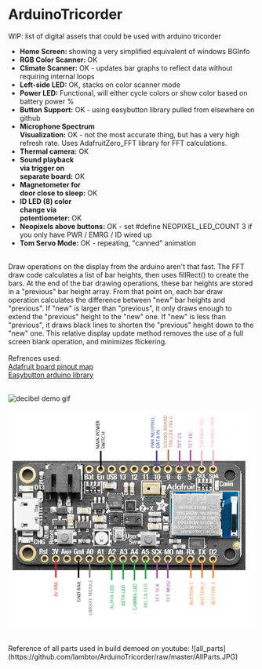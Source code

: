 # ArduinoTricorder
WIP: list of digital assets that could be used with arduino tricorder 

<ul>
<li><strong>Home Screen: </strong>          showing a very simplified equivalent of windows BGInfo</li>
<li><strong>RGB Color Scanner: </strong>    OK</li>
<li><strong>Climate Scanner:</strong>		   OK - updates bar graphs to reflect data without requiring internal loops</li>
<li><strong>Left-side LED: </strong>        OK, stacks on color scanner mode</li>
<li><strong>Power LED:</strong>             Functional, will either cycle colors or show color based on battery power %</li>
<li><strong>Button Support:</strong>        OK - using easybutton library pulled from elsewhere on github</li>
<li><strong>Microphone Spectrum <br/>
Visualization:</strong>         OK - not the most accurate thing, but has a very high refresh rate.  Uses AdafruitZero_FFT library for FFT calculations.</li>
<li><strong>Thermal camera:</strong>       OK</li>
<li><strong>Sound playback <br/>
via trigger on <br/>
separate board:</strong>       OK</li>
<li><strong>Magnetometer for <br/>
door close to sleep:</strong>  OK</li>
<li><strong>ID LED (8) color <br/>
change via <br/>
potentiometer:</strong>  OK</li> 
	<li><strong>Neopixels above buttons:</strong>	OK - set #define NEOPIXEL_LED_COUNT 3 if you only have PWR / EMRG / ID wired up </li>
	<li><strong>Tom Servo Mode:</strong> 	OK - repeating, "canned" animation</li>
  </ul>
<br/>
Draw operations on the display from the arduino aren't that fast.  The FFT draw code calculates a list of bar heights, then uses fillRect() to create the bars.  At the end of the bar drawing operations, these bar heights are stored in a "previous" bar height array.  From that point on, each bar draw operation calculates the difference between "new" bar heights and "previous".  If "new" is larger than "previous", it only draws enough to extend the "previous" height to the "new" one.  If "new" is less than "previous", it draws black lines to shorten the "previous" height down to the "new" one.  This relative display update method removes the use of a full screen blank operation, and minimizes flickering.<br/>
<br/>
Refrences used:<br/>
<a href="https://github.com/adafruit/Adafruit_nRF52_Arduino/blob/master/variants/feather_nrf52840_sense/variant.h">Adafruit board pinout map</a><br/>
<a href="https://github.com/evert-arias/EasyButton">Easybutton arduino library</a><br/><br/>

![decibel demo gif](https://github.com/lambtor/ArduinoTricorder/blob/master/decibel.gif?raw=true)

![board pinout](https://github.com/lambtor/ArduinoTricorder/blob/master/tricorderV10-pinoutLT.png)

<br/>
Reference of all parts used in build demoed on youtube:
![all_parts](https://github.com/lambtor/ArduinoTricorder/raw/master/AllParts.JPG)
